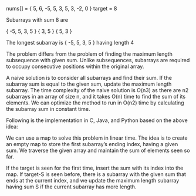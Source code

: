 nums[] = { 5, 6, -5, 5, 3, 5, 3, -2, 0 }
target = 8
 
 
Subarrays with sum 8 are
 
{ -5, 5, 3, 5 }
{ 3, 5 }
{ 5, 3 }
 
The longest subarray is { -5, 5, 3, 5 } having length 4

The problem differs from the problem of finding the maximum length subsequence with given sum.
Unlike subsequences, subarrays are required to occupy consecutive positions within the original array.

 
A naive solution is to consider all subarrays and find their sum.
If the subarray sum is equal to the given sum, update the maximum length subarray.
The time complexity of the naive solution is O(n3) as there are n2 subarrays in an array of size n,
and it takes O(n) time to find the sum of its elements. We can optimize the method to run in O(n2)
time by calculating the subarray sum in constant time.

Following is the implementation in C, Java, and Python based on the above idea:

We can use a map to solve this problem in linear time.
The idea is to create an empty map to store the first subarray’s ending index, having a given sum.
We traverse the given array and maintain the sum of elements seen so far.

If the target is seen for the first time, insert the sum with its index into the map.
If target-S is seen before, there is a subarray with the given sum that ends at the
current index, and we update the maximum length subarray having sum S if the current subarray has more length.